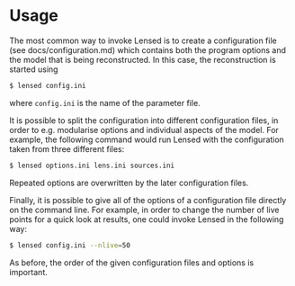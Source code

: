 Usage
=====

The most common way to invoke Lensed is to create a configuration file (see
docs/configuration.md) which contains both the program options and the model
that is being reconstructed. In this case, the reconstruction is started using

```sh
$ lensed config.ini
```

where `config.ini` is the name of the parameter file.

It is possible to split the configuration into different configuration files,
in order to e.g. modularise options and individual aspects of the model. For
example, the following command would run Lensed with the configuration taken
from three different files:

```sh
$ lensed options.ini lens.ini sources.ini
```

Repeated options are overwritten by the later configuration files.

Finally, it is possible to give all of the options of a configuration file
directly on the command line. For example, in order to change the number of
live points for a quick look at results, one could invoke Lensed in the
following way:

```sh
$ lensed config.ini --nlive=50
```

As before, the order of the given configuration files and options is important.
